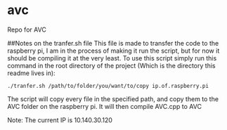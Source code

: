 # avc
Repo for AVC

##Notes on the tranfer.sh file
This file is made to transfer the code to the raspberry pi, I am in the process of making it run the script, but for now it should be compiling it at the very least. To use this script simply run this command in the root directory of the project (Which is the directory this readme lives in):

`./tranfer.sh /path/to/folder/you/want/to/copy ip.of.raspberry.pi`

The script will copy every file in the specified path, and copy them to the AVC folder on the raspberry pi. It will then compile AVC.cpp to AVC

Note: The current IP is 10.140.30.120
